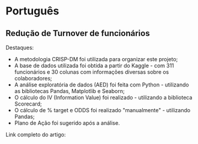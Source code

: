 # Português 

## Redução de Turnover de funcionários

Destaques:

- A metodologia CRISP-DM foi utilizada para organizar este projeto;
- A base de dados utilizada foi obtida a partir do Kaggle - com 311 funcionários e 30 colunas com informações diversas sobre os colaboradores;
- A análise exploratória de dados (AED) foi feita com Python - utilizando as bibliotecas Pandas, Matplotlib e Seaborn;
- O cálculo do IV (Information Value) foi realizado - utilizando a biblioteca Scorecard;
- O cálculo de % target e ODDS foi realizado "manualmente" - utilizando Pandas;
- Plano de Ação foi sugerido após a análise.

Link completo do artigo:[](https://medium.com/@iuryleal/redu%C3%A7%C3%A3o-de-turnover-0dd0f4f31f95)
